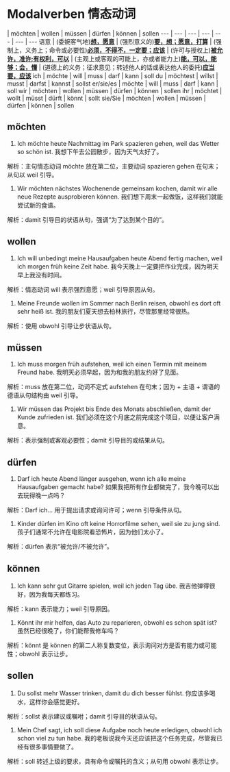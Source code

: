 <!-- source: https://www.notion.so/Modalverben-1b5f21c3ea5380398184dc3de1754a05 -->

# Modalverben 情态动词

 | möchten | wollen | müssen | dürfen | können | sollen
--- | --- | --- | --- | --- | --- | ---
语意 | (委婉客气地)<u>**想，愿意**</u> | (强烈意义的)<u>**要，想；愿意，打算**</u> | (强制上，义务上；命令或必要性)<u>**必须，不得不，一定要；应该**</u> | (许可与授权上)<u>**被允许，准许;有权利，可以**</u> | (主观上或客观的可能上，亦或者能力上)<u>**能，可以，能够；会，懂**</u> | (道德上的义务；征求意见；转述他人的话或表达他人的委托)<u>**应当要，应该**</u>
ich | möchte | will | muss | darf | kann | soll
du | möchtest | willst | musst | darfst | kannst | sollst
er/sie/es | möchte | will | muss | darf | kann | soll
wir | möchten | wollen | müssen | dürfen | können | sollen
ihr | möchtet | wollt | müsst | dürft | könnt | sollt
sie/Sie | möchten | wollen | müssen | dürfen | können | sollen

## möchten

1. Ich möchte heute Nachmittag im Park spazieren gehen, weil das Wetter so schön ist.
我想下午去公园散步，因为天气太好了。

解析：主句情态动词 möchte 放在第二位，主要动词 spazieren gehen 在句末；从句以 weil 引导。

1. Wir möchten nächstes Wochenende gemeinsam kochen, damit wir alle neue Rezepte ausprobieren können.
我们想下周末一起做饭，这样我们就能尝试新的食谱。

解析：damit 引导目的状语从句，强调“为了达到某个目的”。

## wollen

1. Ich will unbedingt meine Hausaufgaben heute Abend fertig machen, weil ich morgen früh keine Zeit habe.
我今天晚上一定要把作业完成，因为明天早上我没有时间。

解析：情态动词 will 表示强烈意愿；weil 引导原因从句。

1. Meine Freunde wollen im Sommer nach Berlin reisen, obwohl es dort oft sehr heiß ist.
我的朋友们夏天想去柏林旅行，尽管那里经常很热。

解析：使用 obwohl 引导让步状语从句。

## müssen

1. Ich muss morgen früh aufstehen, weil ich einen Termin mit meinem Freund habe.
我明天必须早起，因为和我的朋友约好了见面。

解析：muss 放在第二位，动词不定式 aufstehen 在句末；因为 + 主语 + 谓语的德语从句结构由 weil 引导。

1. Wir müssen das Projekt bis Ende des Monats abschließen, damit der Kunde zufrieden ist.
我们必须在这个月底之前完成这个项目，以便让客户满意。

解析：表示强制或客观必要性；damit 引导目的或结果从句。

## dürfen

1. Darf ich heute Abend länger ausgehen, wenn ich alle meine Hausaufgaben gemacht habe?
如果我把所有作业都做完了，我今晚可以出去玩得晚一点吗？

解析：Darf ich… 用于提出请求或询问许可；wenn 引导条件从句。

1. Kinder dürfen im Kino oft keine Horrorfilme sehen, weil sie zu jung sind.
孩子们通常不允许在电影院看恐怖片，因为他们太小了。

解析：dürfen 表示“被允许/不被允许”。

## können

1. Ich kann sehr gut Gitarre spielen, weil ich jeden Tag übe.
我吉他弹得很好，因为我每天都练习。

解析：kann 表示能力；weil 引导原因。

1. Könnt ihr mir helfen, das Auto zu reparieren, obwohl es schon spät ist?
虽然已经很晚了，你们能帮我修车吗？

解析：könnt 是 können 的第二人称复数变位，表示询问对方是否有能力或可能性；obwohl 表示让步。

## sollen

1. Du sollst mehr Wasser trinken, damit du dich besser fühlst.
你应该多喝水，这样你会感觉更好。

解析：sollst 表示建议或嘱咐；damit 引导目的状语从句。

1. Mein Chef sagt, ich soll diese Aufgabe noch heute erledigen, obwohl ich schon viel zu tun habe.
我的老板说我今天还应该把这个任务完成，尽管我已经有很多事情要做了。

解析：soll 转述上级的要求，具有命令或嘱托的含义；从句用 obwohl 表示让步。


